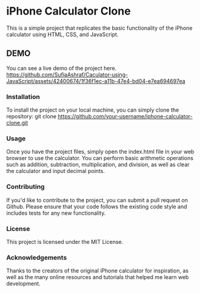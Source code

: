 # iPhone Calculator Clone
This is a simple project that replicates the basic functionality of the iPhone calculator using HTML, CSS, and JavaScript.

## DEMO
You can see a live demo of the project here.
https://github.com/SufiaAshraf/Caculator-using-JavaScript/assets/42400674/1f36f1ec-a11b-47e4-bd04-e7ea694697ea

### Installation
To install the project on your local machine, you can simply clone the repository:
git clone https://github.com/your-username/iphone-calculator-clone.git


### Usage
Once you have the project files, simply open the index.html file in your web browser to use the calculator. You can perform basic arithmetic operations such as addition, subtraction, multiplication, and division, as well as clear the calculator and input decimal points.

### Contributing
If you'd like to contribute to the project, you can submit a pull request on Github. Please ensure that your code follows the existing code style and includes tests for any new functionality.

### License
This project is licensed under the MIT License.

### Acknowledgements
Thanks to the creators of the original iPhone calculator for inspiration, as well as the many online resources and tutorials that helped me learn web development.
